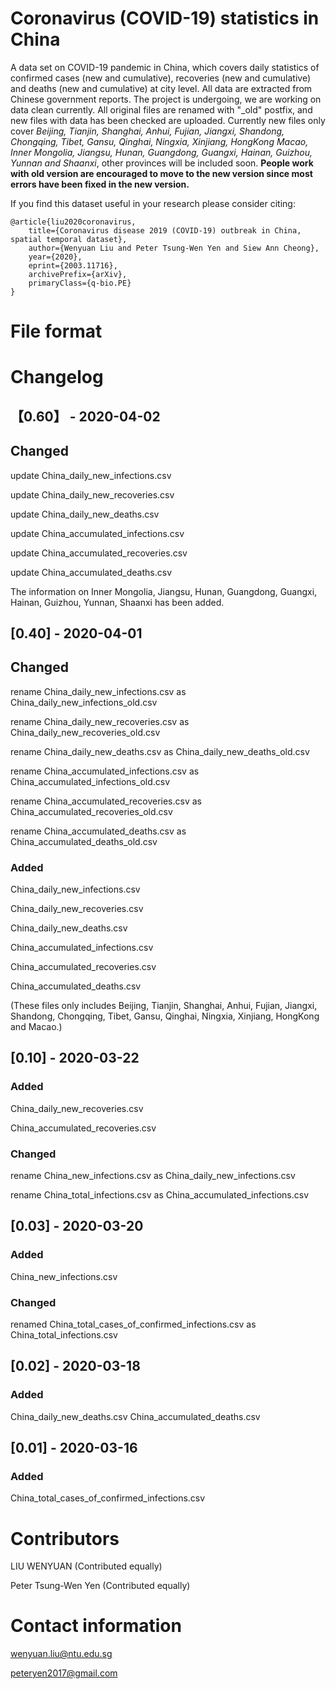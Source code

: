 # Coronavirus (COVID-19) statistics in China

A data set on COVID-19 pandemic in China, which covers daily statistics of confirmed cases (new and cumulative), recoveries (new and cumulative) and deaths (new and cumulative) at city level.
All data are extracted from Chinese government reports.
The project is undergoing, we are working on data clean currently.
All original files are renamed with "_old" postfix, and new files with data has been checked are uploaded. Currently new files only cover *Beijing, Tianjin, Shanghai, Anhui, Fujian, Jiangxi, Shandong, Chongqing, Tibet, Gansu, Qinghai, Ningxia, Xinjiang, HongKong  Macao, Inner Mongolia, Jiangsu, Hunan, Guangdong, Guangxi, Hainan, Guizhou, Yunnan and Shaanxi*, other provinces will be included soon.
**People work with old version are encouraged to move to the new version since most errors have been fixed in the new version.** 

If you find this dataset useful in your research please consider citing:

    @article{liu2020coronavirus,
        title={Coronavirus disease 2019 (COVID-19) outbreak in China, spatial temporal dataset},
        author={Wenyuan Liu and Peter Tsung-Wen Yen and Siew Ann Cheong},
        year={2020},
        eprint={2003.11716},
        archivePrefix={arXiv},
        primaryClass={q-bio.PE}
    }

# File format

# Changelog

## 【0.60】 - 2020-04-02

## Changed

update China_daily_new_infections.csv

update China_daily_new_recoveries.csv

update China_daily_new_deaths.csv

update China_accumulated_infections.csv

update China_accumulated_recoveries.csv

update China_accumulated_deaths.csv

The information on Inner Mongolia, Jiangsu, Hunan, Guangdong, Guangxi, Hainan, Guizhou, Yunnan, Shaanxi has been added.


## [0.40] - 2020-04-01

## Changed

rename China_daily_new_infections.csv as China_daily_new_infections_old.csv

rename China_daily_new_recoveries.csv as China_daily_new_recoveries_old.csv

rename China_daily_new_deaths.csv as China_daily_new_deaths_old.csv

rename China_accumulated_infections.csv as China_accumulated_infections_old.csv

rename China_accumulated_recoveries.csv as China_accumulated_recoveries_old.csv

rename China_accumulated_deaths.csv as China_accumulated_deaths_old.csv

### Added

China_daily_new_infections.csv

China_daily_new_recoveries.csv

China_daily_new_deaths.csv

China_accumulated_infections.csv

China_accumulated_recoveries.csv

China_accumulated_deaths.csv

(These files only includes Beijing, Tianjin, Shanghai, Anhui, Fujian, Jiangxi, Shandong, Chongqing, Tibet, Gansu, Qinghai, Ningxia, Xinjiang, HongKong and Macao.)

## [0.10] - 2020-03-22

### Added
China_daily_new_recoveries.csv

China_accumulated_recoveries.csv

### Changed
rename China_new_infections.csv as China_daily_new_infections.csv

rename China_total_infections.csv as China_accumulated_infections.csv

## [0.03] - 2020-03-20

### Added
China_new_infections.csv

### Changed
renamed China_total_cases_of_confirmed_infections.csv as China_total_infections.csv

## [0.02] - 2020-03-18

### Added
China_daily_new_deaths.csv
China_accumulated_deaths.csv

## [0.01] - 2020-03-16

### Added
China_total_cases_of_confirmed_infections.csv



# Contributors
LIU WENYUAN (Contributed equally)

Peter Tsung-Wen Yen (Contributed equally)

# Contact information
wenyuan.liu@ntu.edu.sg

peteryen2017@gmail.com
